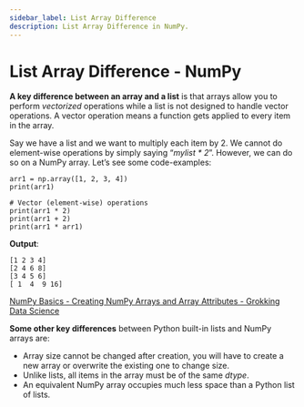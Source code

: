 ```yaml
---
sidebar_label: List Array Difference
description: List Array Difference in NumPy.
---
```


# List Array Difference - NumPy

**A key difference between an array and a list** is that arrays allow you to perform _vectorized_ operations while a list is not designed to handle vector operations. A <msreadoutspan class="msreadout-line-highlight msreadout-inactive-highlight">vector <msreadoutspan class="msreadout-word-highlight">operation</msreadoutspan> means a function gets</msreadoutspan> applied to every item in the array.

Say we have a list and we want to multiply each item by 2\. We cannot do element-wise operations by simply saying “_mylist * 2_”. However, we can do so on a NumPy array. Let’s see some code-examples:

```
arr1 = np.array([1, 2, 3, 4])
print(arr1)

# Vector (element-wise) operations
print(arr1 * 2)
print(arr1 + 2)
print(arr1 * arr1)
```

**Output**:

```
[1 2 3 4]
[2 4 6 8]
[3 4 5 6]
[ 1  4  9 16]
```

[NumPy Basics - Creating NumPy Arrays and Array Attributes - Grokking Data Science](https://www.educative.io/courses/grokking-data-science/JPJWqrJJw4J)

**Some other key differences** between Python built-in lists and NumPy arrays are:

*   Array size cannot be changed after creation, you will have to create a new array or overwrite the existing one to change size.
*   Unlike lists, all items in the array must be of the same _dtype_.
*   An equivalent NumPy array occupies much less space than a Python list of lists.
